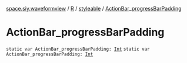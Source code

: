 [space.siy.waveformview](../../index.md) / [R](../index.md) / [styleable](index.md) / [ActionBar_progressBarPadding](./-action-bar_progress-bar-padding.md)

# ActionBar_progressBarPadding

`static var ActionBar_progressBarPadding: `[`Int`](https://kotlinlang.org/api/latest/jvm/stdlib/kotlin/-int/index.html)
`static var ActionBar_progressBarPadding: `[`Int`](https://kotlinlang.org/api/latest/jvm/stdlib/kotlin/-int/index.html)